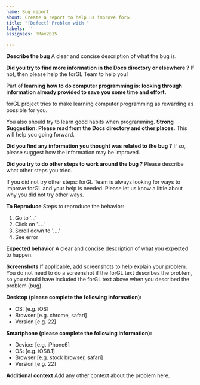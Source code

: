 ```yaml
---
name: Bug report
about: Create a report to help us improve forGL
title: "[Defect] Problem with "
labels: ''
assignees: RMax2015

---
```


**Describe the bug**
A clear and concise description of what the bug is.

**Did you try to find more information in the Docs directory or elsewhere ?**
If not, then please help the forGL Team to help you!

Part of **learning how to do computer programming is:**
**looking through information already provided to save you some time and effort.**

forGL project tries to make learning computer programming as rewarding as possible for you.

You also should try to learn good habits when programming.
**Strong Suggestion: Please read from the Docs directory and other places.** 
This will help you going forward.

**Did you find any information you thought was related to the bug ?**
If so, please suggest how the information may be improved.

**Did you try to do other steps to work around the bug ?**
Please describe what other steps you tried.

If you did not try other steps:
forGL Team is always looking for ways to improve forGL and your help is needed.
Please let us know a little about why you did not try other ways.

**To Reproduce**
Steps to reproduce the behavior:
1. Go to '...'
2. Click on '....'
3. Scroll down to '....'
4. See error

**Expected behavior**
A clear and concise description of what you expected to happen.

**Screenshots**
If applicable, add screenshots to help explain your problem.
You do not need to do a screenshot if the forGL text describes the problem, so you should have included the forGL text above when you described the problem (bug).

**Desktop (please complete the following information):**
 - OS: [e.g. iOS]
 - Browser [e.g. chrome, safari]
 - Version [e.g. 22]

**Smartphone (please complete the following information):**
 - Device: [e.g. iPhone6]
 - OS: [e.g. iOS8.1]
 - Browser [e.g. stock browser, safari]
 - Version [e.g. 22]

**Additional context**
Add any other context about the problem here.
